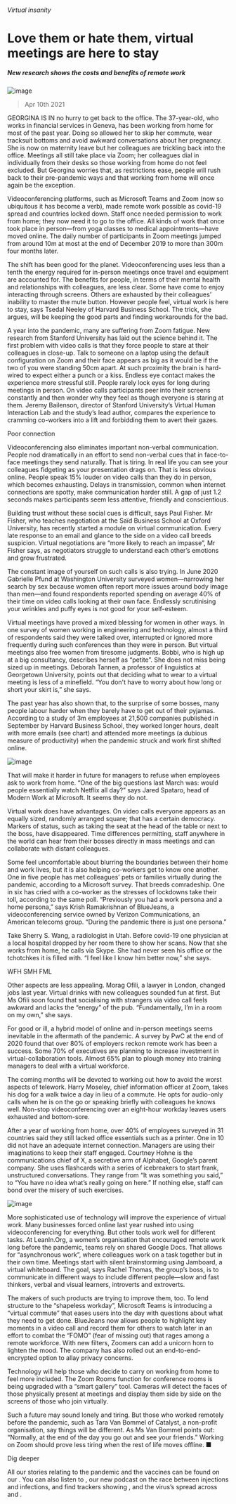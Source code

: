 ###### Virtual insanity
# Love them or hate them, virtual meetings are here to stay 
##### New research shows the costs and benefits of remote work 
![image](images/20210410_IRD001_0.jpg) 
> Apr 10th 2021 
GEORGINA IS IN no hurry to get back to the office. The 37-year-old, who works in financial services in Geneva, has been working from home for most of the past year. Doing so allowed her to skip her commute, wear tracksuit bottoms and avoid awkward conversations about her pregnancy. She is now on maternity leave but her colleagues are trickling back into the office. Meetings all still take place via Zoom; her colleagues dial in individually from their desks so those working from home do not feel excluded. But Georgina worries that, as restrictions ease, people will rush back to their pre-pandemic ways and that working from home will once again be the exception.
Videoconferencing platforms, such as Microsoft Teams and Zoom (now so ubiquitous it has become a verb), made remote work possible as covid-19 spread and countries locked down. Staff once needed permission to work from home; they now need it to go to the office. All kinds of work that once took place in person—from yoga classes to medical appointments—have moved online. The daily number of participants in Zoom meetings jumped from around 10m at most at the end of December 2019 to more than 300m four months later.

The shift has been good for the planet. Videoconferencing uses less than a tenth the energy required for in-person meetings once travel and equipment are accounted for. The benefits for people, in terms of their mental health and relationships with colleagues, are less clear. Some have come to enjoy interacting through screens. Others are exhausted by their colleagues’ inability to master the mute button. However people feel, virtual work is here to stay, says Tsedal Neeley of Harvard Business School. The trick, she argues, will be keeping the good parts and finding workarounds for the bad.
A year into the pandemic, many are suffering from Zoom fatigue. New research from Stanford University has laid out the science behind it. The first problem with video calls is that they force people to stare at their colleagues in close-up. Talk to someone on a laptop using the default configuration on Zoom and their face appears as big as it would be if the two of you were standing 50cm apart. At such proximity the brain is hard-wired to expect either a punch or a kiss. Endless eye contact makes the experience more stressful still. People rarely lock eyes for long during meetings in person. On video calls participants peer into their screens constantly and then wonder why they feel as though everyone is staring at them. Jeremy Bailenson, director of Stanford University’s Virtual Human Interaction Lab and the study’s lead author, compares the experience to cramming co-workers into a lift and forbidding them to avert their gazes.
Poor connection
Videoconferencing also eliminates important non-verbal communication. People nod dramatically in an effort to send non-verbal cues that in face-to-face meetings they send naturally. That is tiring. In real life you can see your colleagues fidgeting as your presentation drags on. That is less obvious online. People speak 15% louder on video calls than they do in person, which becomes exhausting. Delays in transmission, common when internet connections are spotty, make communication harder still. A gap of just 1.2 seconds makes participants seem less attentive, friendly and conscientious.
Building trust without these social cues is difficult, says Paul Fisher. Mr Fisher, who teaches negotiation at the Saïd Business School at Oxford University, has recently started a module on virtual communication. Every late response to an email and glance to the side on a video call breeds suspicion. Virtual negotiations are “more likely to reach an impasse”, Mr Fisher says, as negotiators struggle to understand each other’s emotions and grow frustrated.
The constant image of yourself on such calls is also trying. In June 2020 Gabrielle Pfund at Washington University surveyed women—narrowing her search by sex because women often report more issues around body image than men—and found respondents reported spending on average 40% of their time on video calls looking at their own face. Endlessly scrutinising your wrinkles and puffy eyes is not good for your self-esteem.
Virtual meetings have proved a mixed blessing for women in other ways. In one survey of women working in engineering and technology, almost a third of respondents said they were talked over, interrupted or ignored more frequently during such conferences than they were in person. But virtual meetings also free women from tiresome judgments. Bobbi, who is high up at a big consultancy, describes herself as “petite”. She does not miss being sized up in meetings. Deborah Tannen, a professor of linguistics at Georgetown University, points out that deciding what to wear to a virtual meeting is less of a minefield. “You don't have to worry about how long or short your skirt is,” she says.
The past year has also shown that, to the surprise of some bosses, many people labour harder when they barely have to get out of their pyjamas. According to a study of 3m employees at 21,500 companies published in September by Harvard Business School, they worked longer hours, dealt with more emails (see chart) and attended more meetings (a dubious measure of productivity) when the pandemic struck and work first shifted online.
![image](images/20210410_IRC418.png) 

That will make it harder in future for managers to refuse when employees ask to work from home. “One of the big questions last March was: would people essentially watch Netflix all day?” says Jared Spataro, head of Modern Work at Microsoft. It seems they do not.
Virtual work does have advantages. On video calls everyone appears as an equally sized, randomly arranged square; that has a certain democracy. Markers of status, such as taking the seat at the head of the table or next to the boss, have disappeared. Time differences permitting, staff anywhere in the world can hear from their bosses directly in mass meetings and can collaborate with distant colleagues.
Some feel uncomfortable about blurring the boundaries between their home and work lives, but it is also helping co-workers get to know one another. One in five people has met colleagues’ pets or families virtually during the pandemic, according to a Microsoft survey. That breeds comradeship. One in six has cried with a co-worker as the stresses of lockdowns take their toll, according to the same poll. “Previously you had a work persona and a home persona,” says Krish Ramakrishnan of BlueJeans, a videoconferencing service owned by Verizon Communications, an American telecoms group. “During the pandemic there is just one persona.”
Take Sherry S. Wang, a radiologist in Utah. Before covid-19 one physician at a local hospital dropped by her room there to show her scans. Now that she works from home, he calls via Skype. She had never seen his office or the tchotchkes it is filled with. “I feel like I know him better now,” she says.
WFH SMH FML
Other aspects are less appealing. Morag Ofili, a lawyer in London, changed jobs last year. Virtual drinks with new colleagues sounded fun at first. But Ms Ofili soon found that socialising with strangers via video call feels awkward and lacks the “energy” of the pub. “Fundamentally, I’m in a room on my own,” she says.
For good or ill, a hybrid model of online and in-person meetings seems inevitable in the aftermath of the pandemic. A survey by PwC at the end of 2020 found that over 80% of employers reckon remote work has been a success. Some 70% of executives are planning to increase investment in virtual-collaboration tools. Almost 65% plan to plough money into training managers to deal with a virtual workforce.
The coming months will be devoted to working out how to avoid the worst aspects of telework. Harry Moseley, chief information officer at Zoom, takes his dog for a walk twice a day in lieu of a commute. He opts for audio-only calls when he is on the go or speaking briefly with colleagues he knows well. Non-stop videoconferencing over an eight-hour workday leaves users exhausted and bottom-sore.
After a year of working from home, over 40% of employees surveyed in 31 countries said they still lacked office essentials such as a printer. One in 10 did not have an adequate internet connection. Managers are using their imaginations to keep their staff engaged. Courtney Hohne is the communications chief of X, a secretive arm of Alphabet, Google’s parent company. She uses flashcards with a series of icebreakers to start frank, unstructured conversations. They range from “It was something you said,” to “You have no idea what’s really going on here.” If nothing else, staff can bond over the misery of such exercises.
![image](images/20210410_IRC416.png) 

More sophisticated use of technology will improve the experience of virtual work. Many businesses forced online last year rushed into using videoconferencing for everything. But other tools work well for different tasks. At LeanIn.Org, a women’s organisation that encouraged remote work long before the pandemic, teams rely on shared Google Docs. That allows for “asynchronous work”, where colleagues work on a task together but in their own time. Meetings start with silent brainstorming using Jamboard, a virtual whiteboard. The goal, says Rachel Thomas, the group’s boss, is to communicate in different ways to include different people—slow and fast thinkers, verbal and visual learners, introverts and extroverts.
The makers of such products are trying to improve them, too. To lend structure to the “shapeless workday”, Microsoft Teams is introducing a “virtual commute” that eases users into the day with questions about what they need to get done. BlueJeans now allows people to highlight key moments in a video call and record them for others to watch later in an effort to combat the “FOMO” (fear of missing out) that rages among a remote workforce. With new filters, Zoomers can add a unicorn horn to lighten the mood. The company has also rolled out an end-to-end-encrypted option to allay privacy concerns.
Technology will help those who decide to carry on working from home to feel more included. The Zoom Rooms function for conference rooms is being upgraded with a “smart gallery” tool. Cameras will detect the faces of those physically present at meetings and display them side by side on the screens of those who join virtually.
Such a future may sound lonely and tiring. But those who worked remotely before the pandemic, such as Tara Van Bommel of Catalyst, a non-profit organisation, say things will be different. As Ms Van Bommel points out: “Normally, at the end of the day you go out and see your friends.” Working on Zoom should prove less tiring when the rest of life moves offline. ■
Dig deeper
All our stories relating to the pandemic and the vaccines can be found on our . You can also listen to , our new podcast on the race between injections and infections, and find trackers showing ,  and the virus’s spread across  and .
